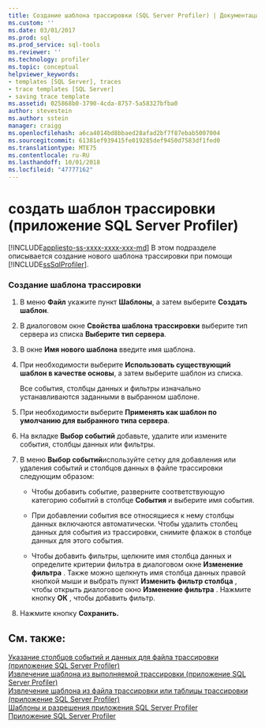 ```yaml
---
title: Создание шаблона трассировки (SQL Server Profiler) | Документация Майкрософт
ms.custom: ''
ms.date: 03/01/2017
ms.prod: sql
ms.prod_service: sql-tools
ms.reviewer: ''
ms.technology: profiler
ms.topic: conceptual
helpviewer_keywords:
- templates [SQL Server], traces
- trace templates [SQL Server]
- saving trace template
ms.assetid: 025868b0-3790-4cda-8757-5a58327bfba0
author: stevestein
ms.author: sstein
manager: craigg
ms.openlocfilehash: a6ca4014bd8bbaed28afad2bf7f87ebab5007004
ms.sourcegitcommit: 61381ef939415fe019285def9450d7583df1fed0
ms.translationtype: MTE75
ms.contentlocale: ru-RU
ms.lasthandoff: 10/01/2018
ms.locfileid: "47777162"
---
```

# <a name="create-a-trace-template-sql-server-profiler"></a>создать шаблон трассировки (приложение SQL Server Profiler)
[!INCLUDE[appliesto-ss-xxxx-xxxx-xxx-md](../../includes/appliesto-ss-xxxx-xxxx-xxx-md.md)]
  В этом подразделе описывается создание нового шаблона трассировки при помощи [!INCLUDE[ssSqlProfiler](../../includes/sssqlprofiler-md.md)].  
  
### <a name="to-create-a-trace-template"></a>Создание шаблона трассировки  
  
1.  В меню **Файл** укажите пункт **Шаблоны**, а затем выберите **Создать шаблон**.  
  
2.  В диалоговом окне **Свойства шаблона трассировки** выберите тип сервера из списка **Выберите тип сервера**.  
  
3.  В окне **Имя нового шаблона** введите имя шаблона.  
  
4.  При необходимости выберите **Использовать существующий шаблон в качестве основы**, а затем выберите шаблон из списка.  
  
     Все события, столбцы данных и фильтры изначально устанавливаются заданными в выбранном шаблоне.  
  
5.  При необходимости выберите **Применять как шаблон по умолчанию для выбранного типа сервера**.  
  
6.  На вкладке **Выбор событий** добавьте, удалите или измените события, столбцы данных или фильтры.  
  
7.  В меню **Выбор событий**используйте сетку для добавления или удаления событий и столбцов данных в файле трассировки следующим образом:  
  
    -   Чтобы добавить событие, разверните соответствующую категорию событий в столбце **События** и выберите имя события.  
  
    -   При добавлении события все относящиеся к нему столбцы данных включаются автоматически. Чтобы удалить столбец данных для события из трассировки, снимите флажок в столбце данных для этого события.  
  
    -   Чтобы добавить фильтры, щелкните имя столбца данных и определите критерии фильтра в диалоговом окне **Изменение фильтра** . Также можно щелкнуть имя столбца данных правой кнопкой мыши и выбрать пункт **Изменить фильтр столбца** , чтобы открыть диалоговое окно **Изменение фильтра** . Нажмите кнопку **ОК** , чтобы добавить фильтр.  
  
8.  Нажмите кнопку **Сохранить.**  
  
## <a name="see-also"></a>См. также:  
 [Указание столбцов событий и данных для файла трассировки (приложение SQL Server Profiler)](../../tools/sql-server-profiler/specify-events-and-data-columns-for-a-trace-file-sql-server-profiler.md)   
 [Извлечение шаблона из выполняемой трассировки (приложение SQL Server Profiler)](../../tools/sql-server-profiler/derive-a-template-from-a-running-trace-sql-server-profiler.md)   
 [Извлечение шаблона из файла трассировки или таблицы трассировки (приложение SQL Server Profiler)](../../tools/sql-server-profiler/derive-a-template-from-a-trace-file-or-trace-table-sql-server-profiler.md)   
 [Шаблоны и разрешения приложения SQL Server Profiler](../../tools/sql-server-profiler/sql-server-profiler-templates-and-permissions.md)   
 [Приложение SQL Server Profiler](../../tools/sql-server-profiler/sql-server-profiler.md)  
  
  
